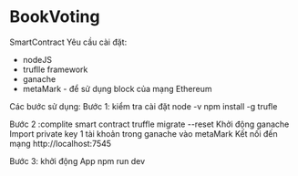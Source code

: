 # BookVoting
SmartContract
Yêu cầu cài đặt:
+ nodeJS
+ truflle framework
+ ganache
+ metaMark - để  sử dụng block của mạng Ethereum

Các bước sử dụng:
Bước 1: kiểm tra cài đặt
  node -v
  npm install -g trufle
  
Bước 2 :complite smart contract
 truffle migrate --reset
 Khởi động ganache
 Import private key 1 tài khoản trong ganache vào metaMark 
 Kết nối đến mạng http://localhost:7545
 
Bước 3: khởi động App
 npm run dev 

